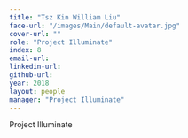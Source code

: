 ```yaml
---
title: "Tsz Kin William Liu"
face-url: "/images/Main/default-avatar.jpg"
cover-url: ""
role: "Project Illuminate"
index: 8
email-url:
linkedin-url:
github-url:
year: 2018
layout: people
manager: "Project Illuminate"
---
```

Project Illuminate
